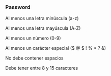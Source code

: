 ### Password
Al menos una letra minúscula (a-z)

Al menos una letra mayúscula (A-Z)

Al menos un número (0-9)

Al menos un carácter especial ($ @ $ ! % * ? &)

No debe contener espacios

Debe tener entre 8 y 15 caracteres
